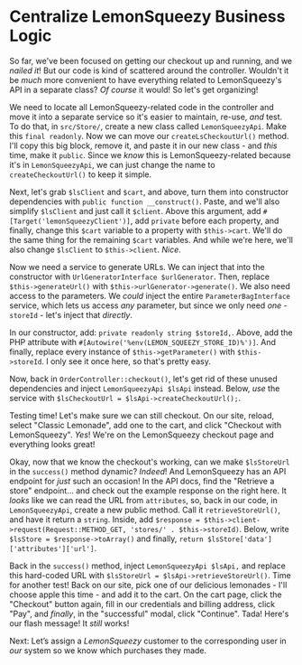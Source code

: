 # Centralize LemonSqueezy Business Logic

So far, we've been focused on getting our checkout up and running, and we
*nailed it*! But our code is kind of scattered around the controller. Wouldn't
it be *much* more convenient to have everything related to LemonSqueezy's API in
a separate class? *Of course* it would! So let's get organizing!

We need to locate all LemonSqueezy-related code in the controller and move it into
a separate service so it's easier to maintain, re-use, *and* test. To do that,
in `src/Store/`, create a new class called `LemonSqueezyApi`. Make this
`final readonly`. Now we can move our `createLsCheckoutUrl()` method. I'll copy
this big block, remove it, and paste it in our new class - and *this* time, make
it `public`. Since we *know* this is LemonSqueezy-related because it's in
`LemonSqueezyApi`, we can just change the name to `createCheckoutUrl()` to keep
it simple.

Next, let's grab `$lsClient` and `$cart`, and above, turn them into constructor
dependencies with `public function __construct()`. Paste, and we'll also
simplify `$lsClient` and just call it `$client`. Above this argument, add
`#[Target('lemonSqueezyClient')]`, add `private` before each property, and
finally, change this `$cart` variable to a property with `$this->cart`. We'll do
the same thing for the remaining `$cart` variables. And while we're here, we'll
also change `$lsClient` to `$this->client`. *Nice*.

Now we need a service to generate URLs. We can inject that into the constructor
with `UrlGeneratorInterface $urlGenerator`. Then, replace `$this->generateUrl()`
with `$this->urlGenerator->generate()`. We also need access to the parameters.
We *could* inject the entire `ParameterBagInterface` service, which lets us
access *any* parameter, but since we only need *one* - `storeId` - let's inject
that *directly*.

In our constructor, add: `private readonly string $storeId,`. Above, add the PHP
attribute with `#[Autowire('%env(LEMON_SQUEEZY_STORE_ID)%')]`. And finally,
replace every instance of `$this->getParameter()` with `$this->storeId`. I only
see it once here, so that's pretty easy.

Now, back in `OrderController::checkout()`, let's get rid of these unused
dependencies and inject `LemonSqueezyApi $lsApi` instead. Below, *use* the
service with `$lsCheckoutUrl = $lsApi->createCheckoutUrl();`.

Testing time! Let's make sure we can still checkout. On our site, reload,
select "Classic Lemonade", add one to the cart, and click "Checkout with
LemonSqueezy". *Yes*! We're on the LemonSqueezy checkout page and everything
looks great!

Okay, now that we know the checkout's working, can we make `$lsStoreUrl` in the
`success()` method dynamic? *Indeed*! And LemonSqueezy has an API endpoint for
*just* such an occasion! In the API docs, find the "Retrieve a store"
endpoint... and check out the example response on the right here. It *looks*
like we can read the URL from `attributes`, so, back in our code, in
`LemonSqueezyApi`, create a new public method. Call it `retrieveStoreUrl()`, and
have it return a `string`. Inside, add
`$response = $this->client->request(Request::METHOD_GET, 'stores/' . $this->storeId)`.
Below, write `$lsStore = $response->toArray()` and finally,
`return $lsStore['data']['attributes']['url']`.

Back in the `success()` method, inject `LemonSqueezyApi $lsApi,` and replace
this hard-coded URL with `$lsStoreUrl = $lsApi->retrieveStoreUrl()`. Time for
another test! Back on our site, pick one of our delicious lemonades - I'll
choose apple this time - and add it to the cart. On the cart page, click the
"Checkout" button again, fill in our credentials and billing address, click
"Pay", and *finally*, in the "successful" modal, click "Continue". Tada! Here's
our flash message! It *still* works!

Next: Let’s assign a *LemonSqueezy* customer to the corresponding user in *our*
system so we know which purchases they made.
